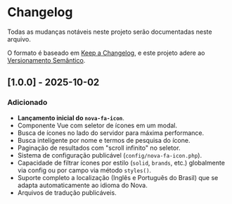 # Changelog

Todas as mudanças notáveis neste projeto serão documentadas neste arquivo.

O formato é baseado em [Keep a Changelog](https://keepachangelog.com/en/1.0.0/), e este projeto adere ao [Versionamento Semântico](https://semver.org/spec/v2.0.0.html).

## [1.0.0] - 2025-10-02

### Adicionado

-   **Lançamento inicial do `nova-fa-icon`**.
-   Componente Vue com seletor de ícones em um modal.
-   Busca de ícones no lado do servidor para máxima performance.
-   Busca inteligente por nome e termos de pesquisa do ícone.
-   Paginação de resultados com "scroll infinito" no seletor.
-   Sistema de configuração publicável (`config/nova-fa-icon.php`).
-   Capacidade de filtrar ícones por estilo (`solid`, `brands`, etc.) globalmente via config ou por campo via método `styles()`.
-   Suporte completo a localização (Inglês e Português do Brasil) que se adapta automaticamente ao idioma do Nova.
-   Arquivos de tradução publicáveis.
